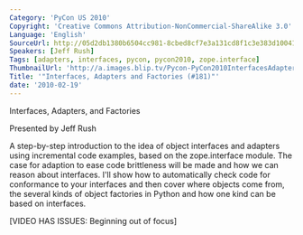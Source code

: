 ```yaml
---
Category: 'PyCon US 2010'
Copyright: 'Creative Commons Attribution-NonCommercial-ShareAlike 3.0'
Language: 'English'
SourceUrl: http://05d2db1380b6504cc981-8cbed8cf7e3a131cd8f1c3e383d10041.r93.cf2.rackcdn.com/pycon-us-2010/347_interfaces-adapters-and-factories-181.m4v
Speakers: [Jeff Rush]
Tags: [adapters, interfaces, pycon, pycon2010, zope.interface]
ThumbnailUrl: 'http://a.images.blip.tv/Pycon-PyCon2010InterfacesAdaptersAndFactories181339.png'
Title: '"Interfaces, Adapters and Factories (#181)"'
date: '2010-02-19'
---
```

Interfaces, Adapters, and Factories

  
Presented by Jeff Rush

  
A step-by-step introduction to the idea of object interfaces and adapters
using incremental code examples, based on the zope.interface module. The case
for adaption to ease code brittleness will be made and how we can reason about
interfaces. I'll show how to automatically check code for conformance to your
interfaces and then cover where objects come from, the several kinds of object
factories in Python and how one kind can be based on interfaces.

  
[VIDEO HAS ISSUES: Beginning out of focus]

